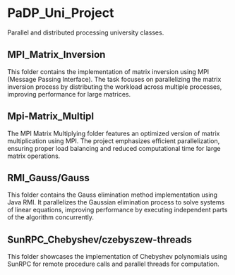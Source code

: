 # PaDP_Uni_Project
Parallel and distributed processing university classes.

## MPI_Matrix_Inversion
This folder contains the implementation of matrix inversion using MPI (Message Passing Interface). The task focuses on parallelizing the matrix inversion process by distributing the workload across multiple processes, improving performance for large matrices.

## Mpi-Matrix_Multipl
The MPI Matrix Multiplying folder features an optimized version of matrix multiplication using MPI. The project emphasizes efficient parallelization, ensuring proper load balancing and reduced computational time for large matrix operations.

## RMI_Gauss/Gauss
This folder contains the Gauss elimination method implementation using Java RMI. It parallelizes the Gaussian elimination process to solve systems of linear equations, improving performance by executing independent parts of the algorithm concurrently.

## SunRPC_Chebyshev/czebyszew-threads
This folder showcases the implementation of Chebyshev polynomials using SunRPC for remote procedure calls and parallel threads for computation. 
